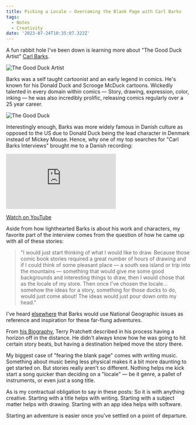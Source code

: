```yaml
---
title: Picking a Locale — Overcoming the Blank Page with Carl Barks
tags:
  - Notes
  - Creativity
date: '2023-07-24T10:35:07.322Z'
---
```


A fun rabbit hole I've been down is learning more about "The Good Duck Artist" [Carl Barks](https://www.siennafineart.com/carl-barks-biography).

![The Good Duck Artist](https://res.cloudinary.com/cpadilla/image/upload/t_optimize/chrisdpadilla/blog/art/carl-barks-01_zhfh2q.jpg)

Barks was a self taught cartoonist and an early legend in comics. He's known for his Donald Duck and Scrooge McDuck cartoons. Wickedly talented in every domain within comics — Story, drawing, expression, color, inking — he was also incredibly prolific, releasing comics regularly over a 25 year career.

![The Good Duck](https://res.cloudinary.com/cpadilla/image/upload/v1690222716/chrisdpadilla/blog/art/donald_duck_cover_sbdne1.jpg)

Interestingly enough, Barks was more widely famous in Danish culture as opposed to the US due to Donald Duck being the lead character in Denmark instead of Mickey Mouse. Hence, why one of my top searches for "Carl Barks Interviews" brought me to a Danish recording:

<iframe src="https://www.youtube-nocookie.com/embed/8rmIXv5i1TA?start=535&modestbranding=1&showinfo=0&rel=0" title="YouTube video player" frameborder="0" allow="accelerometer; autoplay; encrypted-media; gyroscope; picture-in-picture;" allowfullscreen className="youtube_video"></iframe>

[Watch on YouTube](https://youtu.be/8rmIXv5i1TA?t=535)

Aside from how lighthearted Barks is about his work and characters, my favorite part of the interview comes from the question of how he came up with all of these stories:

> "I would just start thinking of what I would like to draw. Because those comic book stories required a great number of hours of drawing and if I could think of some pleasant place — a south sea island or trip into the mountains — something that would give me some good backgrounds and interesting things to draw, then I would chose that as the locale of my store. Then once I've chosen the locale... somehow the ideas for a story, something for those ducks to do, would just come about! The ideas would just pour down onto my head."

I've heard [elsewhere](https://www.youtube.com/watch?v=HiEowirkhbY&ab_channel=CartoonistKayfabe) that Barks would use National Geographic issues as reference and inspiration for these far-flung adventures.

From [his Biography](https://www.goodreads.com/book/show/58700918-terry-pratchett), Terry Pratchett described in his process having a horizon off in the distance. He didn't always know how he was going to hit certain story beats, but having a destination helped move the story there.

My biggest case of "fearing the blank page" comes with writing music. Something about music being less physical makes it a bit more daunting to get started on. But stories really aren't so different. Nothing helps me kick start a song quicker than deciding on a "locale" — be it genre, a pallet of instruments, or even just a song title.

As is my contractual obligation to say in these posts: So it is with anything creative. Starting with a title helps with writing. Starting with a subject matter helps with drawing. Starting with an app idea helps with software.

Starting an adventure is easier once you've settled on a point of departure.
